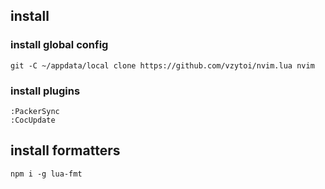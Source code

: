 ## install

### install global config
```
git -C ~/appdata/local clone https://github.com/vzytoi/nvim.lua nvim
```

### install plugins
```
:PackerSync
:CocUpdate
```

## install formatters
```
npm i -g lua-fmt
```
